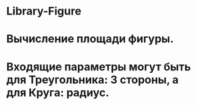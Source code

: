 # Library-Figure

# Вычисление площади фигуры.
# Входящие параметры могут быть для Треугольника: 3 стороны, а для Круга: радиус.

        
